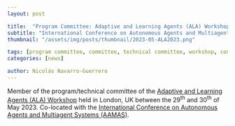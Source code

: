 ```yaml
---
layout: post

title:  "Program Committee: Adaptive and Learning Agents (ALA) Workshop"
subtitle: "International Conference on Autonomous Agents and Multiagent Systems (AAMAS)"
thumbnail: "/assets/img/posts/thumbnail/2023-05-ALA2023.png"

tags: [program committee, committee, technical committee, workshop, conference]
categories: [news]

author: Nicolás Navarro-Guerrero
---
```


Member of the program/technical committee of the <a href="https://alaworkshop2023.github.io/" target="_blank">Adaptive and Learning Agents (ALA) Workshop</a> held in London, UK between the 29<sup>th</sup> and 30<sup>th</sup> of May 2023. Co-located with the <a href="https://aamas2023.soton.ac.uk" target="_blank">International Conference on Autonomous Agents and Multiagent Systems (AAMAS)</a>.

<!--more-->

